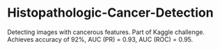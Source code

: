 # Histopathologic-Cancer-Detection
Detecting images with cancerous features. Part of Kaggle challenge. Achieves accuracy of 92%, AUC (PR) = 0.93, AUC (ROC) = 0.95.
